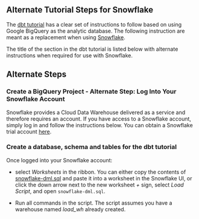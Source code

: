 ## Alternate Tutorial Steps for Snowflake 

The [dbt tutorial](https://tutorial.getdbt.com/tutorial/setting-up) has a clear set of instructions to follow based on using Google BigQuery as the analytic database. The following instruction are meant as a replacement when using [Snowflake](https://www.snowflake.com).

The title of the section in the dbt tutorial is listed below with alternate instructions when required for use with Snowflake.

## Alternate Steps

### Create a BigQuery Project - Alternate Step: Log Into Your Snowflake Account

Snowflake provides a Cloud Data Warehouse delivered as a service and therefore requires an account. If you have access to a Snowflake account, simply log in and follow the instructions below. You can obtain a Snowflake trial account [here](https:trial.snowflake.com).

### Create a database, schema and tables for the dbt tutorial

Once logged into your Snowflake account:
- select _Worksheets_ in the ribbon. You can either copy the contents of [snowflake-dml.sql](/Snowflake/snowflake-dml.sql) and paste it into a worksheet in the Snowflake UI, or click the down arrow next to the new worksheet *+* sign, select _Load Script_, and open `snowflake-dml.sql`.

- Run all commands in the script. The script assumes you have a warehouse named _load_wh_ already created.



